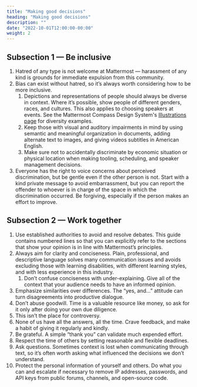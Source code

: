 ```yaml
---
title: "Making good decisions"
heading: "Making good decisions"
description: ""
date: "2022-10-01T12:00:00-00:00"
weight: 2
---
```

## Subsection 1 — Be inclusive

1. Hatred of any type is not welcome at Mattermost — harassment of any kind is grounds for immediate expulsion from this community.
2. Bias can exist without hatred, so it’s always worth considering how to be more inclusive.
    1. Depictions and representations of people should always be diverse in context. Where it’s possible, show people of different genders, races, and cultures. This also applies to choosing speakers at events. See the Mattermost Compass Design System's [Illustrations page](https://zeroheight.com/29be2c109/p/712d31-illustrations) for diversity examples.
    2. Keep those with visual and auditory impairments in mind by using semantic and meaningful organization in documents, adding alternate text to images, and giving videos subtitles in American English.
    3. Make sure not to accidentally discriminate by economic situation or physical location when making tooling, scheduling, and speaker management decisions.
3. Everyone has the right to voice concerns about perceived discrimination, but be gentle even if the other person is not. Start with a kind private message to avoid embarrassment, but you can report the offender to whoever is in charge of the space in which the discrimination occurred. Be forgiving, especially if the person makes an effort to improve.

## Subsection 2 — Work together

1. Use established authorities to avoid and resolve debates. This guide contains numbered lines so that you can explicitly refer to the sections that show your opinion is in line with Mattermost’s principles.
2. Always aim for clarity and conciseness. Plain, professional, and descriptive language solves many communication issues and avoids excluding those with learning disabilities, with different learning styles, and with less experience in this industry.
    1. Don’t confuse conciseness with under-explaining. Give all of the context that your audience needs to have an informed opinion.
3. Emphasize similarities over differences. The “yes, and…” attitude can turn disagreements into productive dialogue.
4. Don’t abuse goodwill. Time is a valuable resource like money, so ask for it only after doing your own due diligence.
5. This isn’t the place for controversy.
6. None of us have all the answers, all the time. Crave feedback, and make a habit of giving it regularly and kindly.
7. Be grateful. A simple “thank you” can validate much expended effort.
8. Respect the time of others by setting reasonable and flexible deadlines.
9. Ask questions. Sometimes context is lost when communicating through text, so it’s often worth asking what influenced the decisions we don’t understand.
10. Protect the personal information of yourself and others. Do what you can and escalate if necessary to remove IP addresses, passwords, and API keys from public forums, channels, and open-source code.
